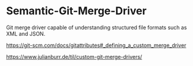 # Semantic-Git-Merge-Driver
Git merge driver capable of understanding structured file formats such as XML and JSON.


https://git-scm.com/docs/gitattributes#_defining_a_custom_merge_driver

https://www.julianburr.de/til/custom-git-merge-drivers/
